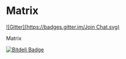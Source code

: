 Matrix
======
[![Gitter](https://badges.gitter.im/Join Chat.svg)](https://gitter.im/HalidCisse/Matrix?utm_source=badge&utm_medium=badge&utm_campaign=pr-badge&utm_content=badge)

Matrix


[![Bitdeli Badge](https://d2weczhvl823v0.cloudfront.net/HalidCisse/matrix/trend.png)](https://bitdeli.com/free "Bitdeli Badge")

